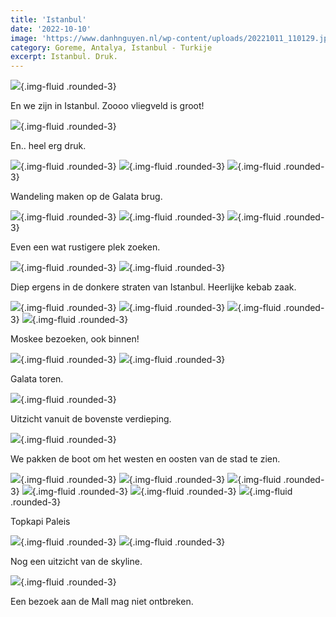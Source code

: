 ```yaml
---
title: 'Istanbul'
date: '2022-10-10'
image: 'https://www.danhnguyen.nl/wp-content/uploads/20221011_110129.jpg'
category: Goreme, Antalya, Istanbul - Turkije
excerpt: Istanbul. Druk.
---
```


![](https://www.danhnguyen.nl/wp-content/uploads/20221010_122157.jpg){.img-fluid .rounded-3}

En we zijn in Istanbul. Zoooo vliegveld is groot!

![](https://www.danhnguyen.nl/wp-content/uploads/20221010_170110.jpg){.img-fluid .rounded-3}

En.. heel erg druk.

![](https://www.danhnguyen.nl/wp-content/uploads/20221010_172241.jpg){.img-fluid .rounded-3}
![](https://www.danhnguyen.nl/wp-content/uploads/20221011_125426.jpg){.img-fluid .rounded-3}
![](https://www.danhnguyen.nl/wp-content/uploads/20221010_170708.jpg){.img-fluid .rounded-3}

Wandeling maken op de Galata brug.

![](https://www.danhnguyen.nl/wp-content/uploads/20221011_110129.jpg){.img-fluid .rounded-3}
![](https://www.danhnguyen.nl/wp-content/uploads/20221011_165516.jpg){.img-fluid .rounded-3}
![](https://www.danhnguyen.nl/wp-content/uploads/20221011_171907.jpg){.img-fluid .rounded-3}

Even een wat rustigere plek zoeken.

![](https://www.danhnguyen.nl/wp-content/uploads/20221011_122103.jpg){.img-fluid .rounded-3}
![](https://www.danhnguyen.nl/wp-content/uploads/20221011_133948.jpg){.img-fluid .rounded-3}

Diep ergens in de donkere straten van Istanbul. Heerlijke kebab zaak.

![](https://www.danhnguyen.nl/wp-content/uploads/20221011_181708.jpg){.img-fluid .rounded-3}
![](https://www.danhnguyen.nl/wp-content/uploads/20221011_181738.jpg){.img-fluid .rounded-3}
![](https://www.danhnguyen.nl/wp-content/uploads/20221012_091336.jpg){.img-fluid .rounded-3}
![](https://www.danhnguyen.nl/wp-content/uploads/20221011_184322.jpg){.img-fluid .rounded-3}

Moskee bezoeken, ook binnen!

![](https://www.danhnguyen.nl/wp-content/uploads/20221011_185747.jpg){.img-fluid .rounded-3}
![](https://www.danhnguyen.nl/wp-content/uploads/20221012_100150.jpg){.img-fluid .rounded-3}

Galata toren.

![](https://www.danhnguyen.nl/wp-content/uploads/20221012_101555.jpg){.img-fluid .rounded-3}

Uitzicht vanuit de bovenste verdieping.

![](https://www.danhnguyen.nl/wp-content/uploads/20221012_150658.jpg){.img-fluid .rounded-3}

We pakken de boot om het westen en oosten van de stad te zien.

![](https://www.danhnguyen.nl/wp-content/uploads/20221012_153642.jpg){.img-fluid .rounded-3}
![](https://www.danhnguyen.nl/wp-content/uploads/20221012_155202.jpg){.img-fluid .rounded-3}
![](https://www.danhnguyen.nl/wp-content/uploads/20221012_160204.jpg){.img-fluid .rounded-3}
![](https://www.danhnguyen.nl/wp-content/uploads/20221012_160717.jpg){.img-fluid .rounded-3}
![](https://www.danhnguyen.nl/wp-content/uploads/20221012_161129.jpg){.img-fluid .rounded-3}
![](https://www.danhnguyen.nl/wp-content/uploads/20221013_102253.jpg){.img-fluid .rounded-3}

Topkapi Paleis

![](https://www.danhnguyen.nl/wp-content/uploads/20221013_113255.jpg){.img-fluid .rounded-3}
![](https://www.danhnguyen.nl/wp-content/uploads/20221013_113910.jpg){.img-fluid .rounded-3}

Nog een uitzicht van de skyline.

![](https://www.danhnguyen.nl/wp-content/uploads/20221014_115042.jpg){.img-fluid .rounded-3}

Een bezoek aan de Mall mag niet ontbreken.

